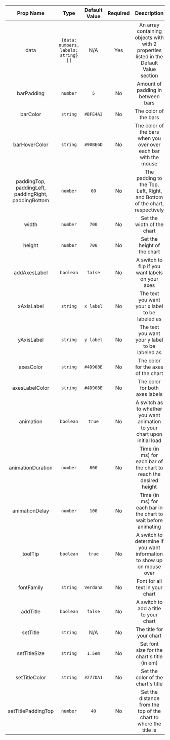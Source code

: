 |                             **Prop Name**                              |              **Type**               | **Default Value** | **Required** |                                    **Description**                                     |
| :--------------------------------------------------------------------: | :---------------------------------: | :---------------: | :----------: | :------------------------------------------------------------------------------------: |
|                                  data                                  | `{data: numbers, labels: string}[]` |        N/A        |     Yes      | An array containing objects with with 2 properties listed in the Default Value section |
|                               barPadding                               |              `number`               |        `5`        |      No      |                           Amount of padding in between bars                            |
|                                barColor                                |              `string`               |     `#BFE4A3`     |      No      |                                 The color of the bars                                  |
|                             barHoverColor                              |              `string`               |     `#90BE6D`     |      No      |            The color of the bars when you over over each bar with the mouse            |
| paddingTop, </br> paddingLeft, </br> paddingRight, </br> paddingBottom |              `number`               |       `60`        |      No      |       The padding to the Top, Left, Right, and Bottom of the chart, respectively       |
|                                 width                                  |              `number`               |       `700`       |      No      |                               Set the width of the chart                               |
|                                 height                                 |              `number`               |       `700`       |      No      |                              Set the height of the chart                               |
|                              addAxesLabel                              |              `boolean`              |      `false`      |      No      |                    A switch to flip if you want labels on your axes                    |
|                               xAxisLabel                               |              `string`               |     `x label`     |      No      |                    The text you want your x label to be labeled as                     |
|                               yAxisLabel                               |              `string`               |     `y label`     |      No      |                    The text you want your y label to be labeled as                     |
|                               axesColor                                |              `string`               |     `#4D908E`     |      No      |                          The color for the axes of the chart                           |
|                             axesLabelColor                             |              `string`               |     `#4D908E`     |      No      |                             The color for both axes labels                             |
|                               animation                                |              `boolean`              |      `true`       |      No      |       A switch as to whether you want animation to your chart upon initial load        |
|                           animationDuration                            |              `number`               |       `800`       |      No      |           Time (in ms) for each bar of the chart to reach the desired height           |
|                             animationDelay                             |              `number`               |       `100`       |      No      |            Time (in ms) for each bar in the chart to wait before animating             |
|                                toolTip                                 |              `boolean`              |      `true`       |      No      |         A switch to determine if you want information to show up on mouse over         |
|                               fontFamily                               |              `string`               |     `Verdana`     |      No      |                            Font for all text in your chart                             |
|                                addTitle                                |              `boolean`              |      `false`      |      No      |                         A switch to add a title to your chart                          |
|                                setTitle                                |              `string`               |        N/A        |      No      |                                The title for your chart                                |
|                              setTitleSize                              |              `string`               |      `1.5em`      |      No      |                      Set font size for the chart's title (in em)                       |
|                             setTitleColor                              |              `string`               |     `#277DA1`     |      No      |                           Set the color of the chart's title                           |
|                           setTitlePaddingTop                           |              `number`               |       `40`        |      No      |            Set the distance from the top of the chart to where the title is            |

